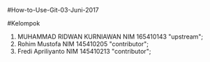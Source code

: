 #How-to-Use-Git-03-Juni-2017

#Kelompok

1. MUHAMMAD RIDWAN KURNIAWAN NIM 165410143 "upstream";
2. Rohim Mustofa NIM 145410205 "contributor";
3. Fredi Apriliyanto NIM 145410213 "contributor";
